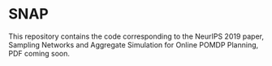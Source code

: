 # SNAP
This repository contains the code corresponding to the NeurIPS 2019 paper, Sampling Networks and Aggregate Simulation for Online POMDP Planning, PDF coming soon.

